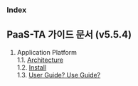 ### Index

## PaaS-TA 가이드 문서 (v5.5.4)
1. Application Platform  
  1.1. [Architecture](#1.1)  
  1.2. [Install](#1.1)  
  1.3. [User Guide? Use Guide?](#1.1)  
